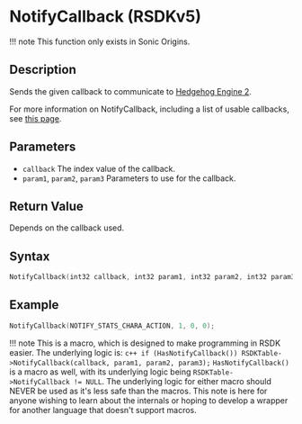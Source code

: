 # NotifyCallback (RSDKv5)

!!! note
    This function only exists in Sonic Origins.

## Description
Sends the given callback to communicate to [Hedgehog Engine 2](/Games/SonicOrigins/HedgehogEngine2.md).

For more information on NotifyCallback, including a list of usable callbacks, see [this page](/Games/SonicOrigins/Documentation/NotifyCallback/README.md).

## Parameters
- `callback`
The index value of the callback.
- `param1`, `param2`, `param3`
Parameters to use for the callback.

## Return Value
Depends on the callback used.

## Syntax
``` c++
NotifyCallback(int32 callback, int32 param1, int32 param2, int32 param3);
```

## Example
``` c++
NotifyCallback(NOTIFY_STATS_CHARA_ACTION, 1, 0, 0);
```

!!! note
    This is a macro, which is designed to make programming in RSDK easier. The underlying logic is:
    ``` c++
	if (HasNotifyCallback())
        RSDKTable->NotifyCallback(callback, param1, param2, param3);
	```
	`HasNotifyCallback()` is a macro as well, with its underlying logic being `RSDKTable->NotifyCallback != NULL`.
	The underlying logic for either macro should NEVER be used as it's less safe than the macros. This note is here for anyone wishing to learn about the internals or hoping to develop a wrapper for another language that doesn't support macros.